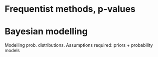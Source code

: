 

# Frequentist methods, p-values

# Bayesian modelling 
Modelling prob. distributions.
Assumptions required: priors + probability models

